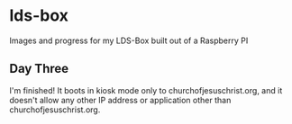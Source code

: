 # lds-box
Images and progress for my LDS-Box built out of a Raspberry PI

## Day Three
I'm finished! It boots in kiosk mode only to churchofjesuschrist.org, and it doesn't allow any other IP address or application other than churchofjesuschrist.org.
